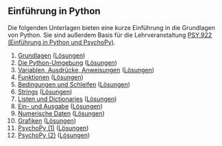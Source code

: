 ## Einführung in Python

Die folgenden Unterlagen bieten eine kurze Einführung in die Grundlagen von Python. Sie sind außerdem Basis für die Lehrveranstaltung [PSY.922 (Einführung in Python und PsychoPy)](https://online.uni-graz.at/kfu_online/pl/ui/$ctx/wbLv.wbShowLVDetail?pStpSpNr=748624&pSpracheNr=1).

1. [Grundlagen](https://cbrnr.quarto.pub/python-22w-01) ([Lösungen](https://cbrnr.quarto.pub/python-22w-01-solutions))
2. [Die Python-Umgebung](https://cbrnr.quarto.pub/python-22w-02) ([Lösungen](https://cbrnr.quarto.pub/python-22w-02-solutions))
3. [Variablen, Ausdrücke, Anweisungen](https://cbrnr.quarto.pub/python-22w-03) ([Lösungen](https://cbrnr.quarto.pub/python-22w-03-solutions))
4. [Funktionen](https://cbrnr.quarto.pub/python-22w-04) ([Lösungen](https://cbrnr.quarto.pub/python-22w-04-solutions))
5. [Bedingungen und Schleifen](https://cbrnr.quarto.pub/python-22w-05) ([Lösungen](https://cbrnr.quarto.pub/python-22w-05-solutions))
6. [Strings](https://cbrnr.quarto.pub/python-22w-06) ([Lösungen](https://cbrnr.quarto.pub/python-22w-06-solutions/))
7. [Listen und Dictionaries](https://cbrnr.quarto.pub/python-22w-07) ([Lösungen](https://cbrnr.quarto.pub/python-22w-07-solutions))
8. [Ein- und Ausgabe](https://cbrnr.quarto.pub/python-22w-08) ([Lösungen](https://cbrnr.quarto.pub/python-22w-08-solutions))
9. [Numerische Daten](https://cbrnr.quarto.pub/python-22w-09) ([Lösungen](https://cbrnr.quarto.pub/python-22w-09-solutions))
10. [Grafiken](https://cbrnr.quarto.pub/python-22w-10) ([Lösungen](https://cbrnr.quarto.pub/python-22w-10-solutions))
11. [PsychoPy (1)](https://cbrnr.quarto.pub/python-22w-11) ([Lösungen](https://cbrnr.quarto.pub/python-22w-11-solutions))
12. [PsychoPy (2)]() ([Lösungen]())
